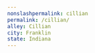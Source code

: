 ```yaml
---
﻿nonslashpermalink: cillian
permalink: /cillian/
alley: Cillian
city: Franklin
state: Indiana
---
```

